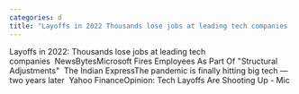 ```yaml
---
categories: d
title: "Layoffs in 2022 Thousands lose jobs at leading tech companies  NewsBytes"
---
```

Layoffs in 2022: Thousands lose jobs at leading tech companies&nbsp;&nbsp;NewsBytesMicrosoft Fires Employees As Part Of "Structural Adjustments"&nbsp;&nbsp;The Indian ExpressThe pandemic is finally hitting big tech — two years later&nbsp;&nbsp;Yahoo FinanceOpinion: Tech Layoffs Are Shooting Up - Mic